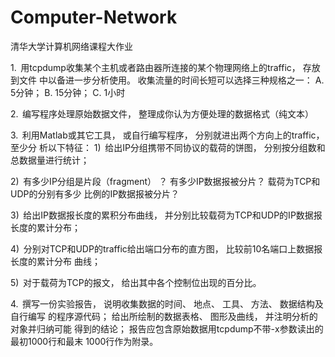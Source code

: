 # Computer-Network
清华大学计算机网络课程大作业

1.  用tcpdump收集某个主机或者路由器所连接的某个物理网络上的traffic， 存放到文件
中以备进一步分析使用。 收集流量的时间长短可以选择三种规格之一： A.	5分钟； B.	
15分钟； C.	1小时

2.  编写程序处理原始数据文件， 整理成你认为方便处理的数据格式（纯文本）

3.  利用Matlab或其它工具， 或自行编写程序， 分别就进出两个方向上的traffic， 至少分
析以下特征：
1)  给出IP分组携带不同协议的载荷的饼图， 分别按分组数和总数据量进行统计；

2)  有多少IP分组是片段（fragment） ？ 有多少IP数据报被分片？ 载荷为TCP和UDP的分别有多少
比例的IP数据报被分片？

3)  给出IP数据报长度的累积分布曲线， 并分别比较载荷为TCP和UDP的IP数据报长度的累计分布；

4)  分别对TCP和UDP的traffic给出端口分布的直方图， 比较前10名端口上数据报长度的累计分布
曲线；

5)  对于载荷为TCP的报文， 给出其中各个控制位出现的百分比。

4.  撰写一份实验报告， 说明收集数据的时间、 地点、 工具、 方法、 数据结构及自行编写
的程序源代码； 给出所绘制的数据表格、 图形及曲线， 并注明分析的对象并归纳可能
得到的结论； 报告应包含原始数据用tcpdump不带-x参数读出的最初1000行和最末
1000行作为附录。
